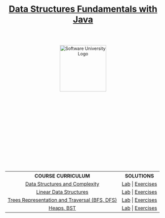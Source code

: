 <!DOCTYPE html>
<html lang="en">

<head>
    <meta charset="UTF-8">
    <meta http-equiv="X-UA-Compatible" content="IE=edge">
    <meta name="viewport" content="width=device-width, initial-scale=1.0">
</head>

<body>
    <header class="softuni__header">
        <h1 class="softuni__header__title" align="center" style="text-decoration: none;">
            <a href="https://github.com/todorkrastev/software-university/blob/main/Data%20Structures%20%26%20Algorithms/M01_DataStructures/C02_DataStructuresFundamentals/L00_CourseIntroduction/00.%20Course-Introduction.pdf"
                class="softuni__header__title__link">Data Structures Fundamentals with Java</a>
        </h1>
    </header>
    <main class="softuni">
        <div class="softuni__logo" align="center" style="position: relative;">
            <a href="https://softuni.bg/curriculum" class="softuni__logo_link" target="_blank">
                <img src="https://upload.wikimedia.org/wikipedia/commons/7/76/Logo_Software_University_%28SoftUni%29_-_blue.png"
                    alt="Software University Logo" class="softuni__logo__img"
                    style="position:absolute; top: 50%; left: 50%; transform: translate(-50%, 0%); width:150px; padding:10px; margin: 0 auto;">
            </a>
        </div>
        <div class="softuni__subjects" align="center" style="position: relative;">
            <table class="softuni__subjects__table"
                style="position: absolute; top: 50%; left: 50%; transform: translate(-50%, 300%); width:100%; max-width:1000px;">
                <tr class="softuni__subjects__table__row">
                    <th class="softuni__subjects__table__row__header"
                        style="text-align:center; vertical-align: middle;">
                        COURSE CURRICULUM
                    </th>
                    <th class="softuni__subjects__table__row__header"
                        style="text-align:center; vertical-align: middle;">
                        SOLUTIONS
                    </th>
                </tr>
                <tr class="softuni__subjects__table__row">
                    <td class="softuni__subjects__table__row__data" style="text-align:center; vertical-align: middle;">
                        <a href="https://github.com/todorkrastev/software-university/blob/main/Data%20Structures%20%26%20Algorithms/M01_DataStructures/C02_DataStructuresFundamentals/L01_DataStructuresAndComplexity/Presentation/01.%20Data-Structures-and-Complexity-new.pdf"
                            class="softuni__subjects__table__row__data__link" target="_blank">Data Structures and Complexity</a>
                    </td>
                    <td class="softuni__subjects__table__row__data" style="text-align:center; vertical-align: middle;">
                        <a href="https://github.com/todorkrastev/software-university/tree/main/Data%20Structures%20%26%20Algorithms/M01_DataStructures/C02_DataStructuresFundamentals/L01_DataStructuresAndComplexity/demo"
                            class="softuni__subjects__table__row__data__link" target="_blank">Lab</a> |
                        <a href="https://github.com/todorkrastev/software-university/tree/main/Data%20Structures%20%26%20Algorithms/M01_DataStructures/C02_DataStructuresFundamentals/L01_DataStructuresAndComplexity/demo"
                            class="softuni__subjects__table__row__data__link" target="_blank">Exercises</a>
                    </td>
                </tr>
                <tr class="softuni__subjects__table__row">
                    <td class="softuni__subjects__table__row__data" style="text-align:center; vertical-align: middle;">
                        <a href="https://github.com/todorkrastev/software-university/blob/main/Data%20Structures%20%26%20Algorithms/M01_DataStructures/C02_DataStructuresFundamentals/L02_LinearDataStructures/Presentation/02.%20Data-Structures-Linear-Data-Structures-new.pdf"
                            class="softuni__subjects__table__row__data__link" target="_blank">Linear Data Structures</a>
                    </td>
                    <td class="softuni__subjects__table__row__data" style="text-align:center; vertical-align: middle;">
                        <a href="https://github.com/todorkrastev/software-university/tree/main/Data%20Structures%20%26%20Algorithms/M01_DataStructures/C02_DataStructuresFundamentals/L02_LinearDataStructures/Lab"
                            class="softuni__subjects__table__row__data__link" target="_blank">Lab</a> |
                        <a href="https://github.com/todorkrastev/software-university/tree/main/Data%20Structures%20%26%20Algorithms/M01_DataStructures/C02_DataStructuresFundamentals/L02_LinearDataStructures/Exercises"
                            class="softuni__subjects__table__row__data__link" target="_blank">Exercises</a>
                    </td>
                </tr>
                <tr class="softuni__subjects__table__row">
                    <td class="softuni__subjects__table__row__data" style="text-align:center; vertical-align: middle;">
                        <a href="https://github.com/todorkrastev/software-university/blob/main/Data%20Structures%20%26%20Algorithms/M01_DataStructures/C02_DataStructuresFundamentals/L03_TreesRepresentationAndTraversal/Presentation/04.%20Data-Structures-Trees-Representation-and-Traversal-(BFS-DFS)-new.pdf"
                            class="softuni__subjects__table__row__data__link" target="_blank">Trees Representation and Traversal (BFS, DFS)</a>
                    </td>
                    <td class="softuni__subjects__table__row__data" style="text-align:center; vertical-align: middle;">
                        <a href="https://github.com/todorkrastev/software-university/tree/main/Data%20Structures%20%26%20Algorithms/M01_DataStructures/C02_DataStructuresFundamentals/L03_TreesRepresentationAndTraversal/Lab"
                            class="softuni__subjects__table__row__data__link" target="_blank">Lab</a> |
                        <a href="https://github.com/todorkrastev/software-university/tree/main/Data%20Structures%20%26%20Algorithms/M01_DataStructures/C02_DataStructuresFundamentals/L03_TreesRepresentationAndTraversal/Exercises"
                            class="softuni__subjects__table__row__data__link" target="_blank">Exercises</a>
                    </td>
                </tr>
                <tr class="softuni__subjects__table__row">
                    <td class="softuni__subjects__table__row__data" style="text-align:center; vertical-align: middle;">
                        <a href="https://github.com/todorkrastev/software-university/blob/main/Data%20Structures%20%26%20Algorithms/M01_DataStructures/C02_DataStructuresFundamentals/L04_HeapsAndBst/Presentation/06.%20Data-Structures-Binary-Trees-Heaps-PriorityQueue-BST-new.pdf"
                            class="softuni__subjects__table__row__data__link" target="_blank">Heaps, BST</a>
                    </td>
                    <td class="softuni__subjects__table__row__data" style="text-align:center; vertical-align: middle;">
                        <a href="https://github.com/todorkrastev/software-university/tree/main/Data%20Structures%20%26%20Algorithms/M01_DataStructures/C02_DataStructuresFundamentals/L04_HeapsAndBst/Lab"
                            class="softuni__subjects__table__row__data__link" target="_blank">Lab</a> |
                        <a href="https://github.com/todorkrastev/software-university/tree/main/Data%20Structures%20%26%20Algorithms/M01_DataStructures/C02_DataStructuresFundamentals/L04_HeapsAndBst/Exercises"
                            class="softuni__subjects__table__row__data__link" target="_blank">Exercises</a>
                    </td>
                </tr>
            </table>
        </div>
    </main>
</body>

</html>
